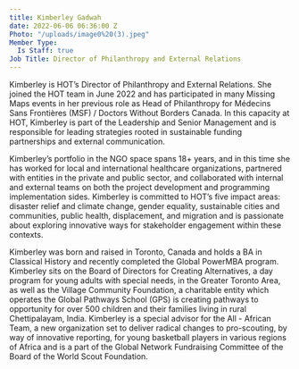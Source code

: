 ```yaml
---
title: Kimberley Gadwah
date: 2022-06-06 06:36:00 Z
Photo: "/uploads/image0%20(3).jpeg"
Member Type:
  Is Staff: true
Job Title: Director of Philanthropy and External Relations
---
```


Kimberley is HOT’s Director of Philanthropy and External Relations. She joined the HOT team in June 2022 and has participated in many Missing Maps events in her previous role as Head of Philanthropy for Médecins Sans Frontières (MSF) / Doctors Without Borders Canada. In this capacity at HOT, Kimberley is part of the Leadership and Senior Management and is responsible for leading strategies rooted in sustainable funding partnerships and external communication.

Kimberley’s portfolio in the NGO space spans 18+ years, and in this time she has worked for local and international healthcare organizations, partnered with entities in the private and public sector, and collaborated with internal and external teams on both the project development and programming implementation sides. Kimberley is committed to HOT’s five impact areas: disaster relief and climate change, gender equality, sustainable cities and communities, public health, displacement, and migration and is passionate about exploring innovative ways for stakeholder engagement within these contexts.
 
Kimberley was born and raised in Toronto, Canada and holds a BA in Classical History and recently completed the Global PowerMBA program. Kimberley sits on the Board of Directors for Creating Alternatives, a day program for young adults with special needs, in the Greater Toronto Area, as well as the Village Community Foundation, a charitable entity which operates the Global Pathways School (GPS) is creating pathways to opportunity for over 500 children and their families living in rural Chettipalayam, India. Kimberley is a special advisor for the All - African Team, a new organization set to deliver radical changes to pro-scouting, by way of innovative reporting,  for young basketball players in various regions of Africa and is a part of the Global Network Fundraising Committee of the Board of the World Scout Foundation.
